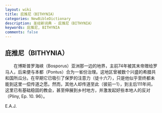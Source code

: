 ```yaml
---
layout: wiki
title: 庇推尼（BITHYNIA）
categories: NewBibleDictionary
description: 圣经新词典 - 庇推尼（BITHYNIA）
keywords: 庇推尼, BITHYNIA
comments: false
---
```


## 庇推尼（BITHYNIA）

　　在博斯普罗海峡（Bosporus）亚洲那一边的地界，主前74年被其末帝赠给罗马人，后来便与本都（Pontus）合为一省份治理。这地区曾被数个兴盛的希腊共和国所瓜分。在早期它已吸引了保罗的注意力（徒十六7），只是他似乎至终都未能到这里一偿传道之愿。然而，其他人却传道至此（彼前一1），到主后111年间，这里已有基础稳固的教会，甚至伸展到乡村地方，并激发起好些本地人的反对（Pliny, Ep. 10. 96）。

E.A.J.






